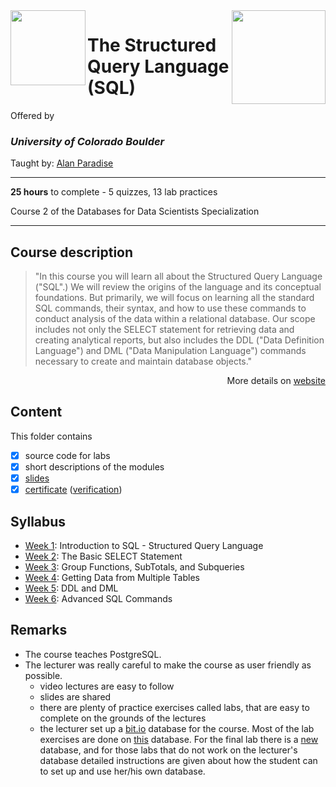 <a href="https://www.coursera.org/learn/the-structured-query-language-sql">
  <img src="/img/The_Structured_Query_Language_(SQL)_logo.avif" width="150" height="150" align="right">
</a>

<img src="https://upload.wikimedia.org/wikipedia/commons/c/c3/Colorado_Buffaloes_wordmark.svg" width="120" height="120" align="left">

# The Structured Query Language (SQL)

Offered by 
### *University of Colorado Boulder*

Taught by: [Alan Paradise](https://www.coursera.org/instructor/alan-paradise)

---

**25 hours** to complete - 5 quizzes, 13 lab practices

Course 2 of the Databases for Data Scientists Specialization

---

## Course description

>"In this course you will learn all about the Structured Query Language ("SQL".)   We will review the origins of the language and its conceptual foundations.  But primarily, we will focus on learning all the standard SQL commands, their syntax, and how to use these commands to conduct analysis of the data within a relational database.  Our scope includes not only the SELECT statement for retrieving data and creating analytical reports, but also includes the DDL ("Data Definition Language") and DML ("Data Manipulation Language") commands necessary to create and maintain database objects."

<p align="right">More details on <a href="https://https://www.coursera.org/learn/the-structured-query-language-sql">website</a></p>

## Content
This folder contains 
- [x] source code for labs
- [x] short descriptions of the modules 
- [x] [slides](./Slides) 
- [x] [certificate](./Certificate/Coursera%20Certificate%20The%20Structured%20Query%20Language%20(SQL).pdf) ([verification](https://www.coursera.org/account/accomplishments/certificate/HS8PCQ2LVVQN))

## Syllabus
- [Week 1](./Week%201): Introduction to SQL - Structured Query Language
- [Week 2](./Week%202): The Basic SELECT Statement
- [Week 3](./Week%203): Group Functions, SubTotals, and Subqueries
- [Week 4](./Week%204): Getting Data from Multiple Tables
- [Week 5](./Week%205): DDL and DML
- [Week 6](./Week%206): Advanced SQL Commands

## Remarks
- The course teaches PostgreSQL.
- The lecturer was really careful to make the course as user friendly as possible. 
  - video lectures are easy to follow 
  - slides are shared
  - there are plenty of practice exercises called labs, that are easy to complete on the grounds of the lectures
  - the lecturer set up a [bit.io](https://bit.io/) database for the course. Most of the lab exercises are done on [this](https://bit.io/alanparadise/nw) database. For the final lab there is a [new](https://bit.io/alanparadise/cm) database, and for those labs that do not work on the lecturer's database detailed instructions are given about how the student can to set up and use her/his own database. 
